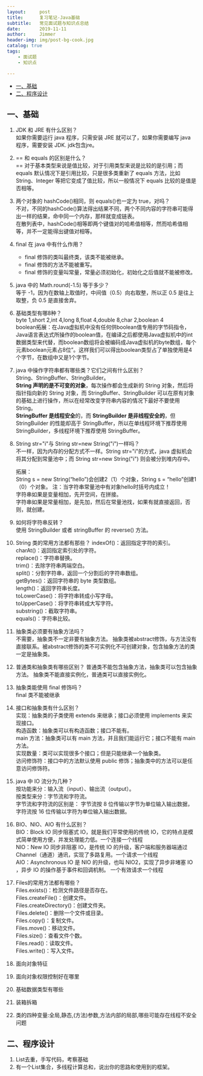 ```yaml
---
layout:     post
title:      复习笔记-Java基础
subtitle:   常见面试题与知识点总结
date:       2019-11-11
author:     Jimmer
header-img: img/post-bg-cook.jpg
catalog: true
tags:
    - 面试题
    - 知识点

---
```

<!-- TOC -->

- [一、基础](#%e4%b8%80%e5%9f%ba%e7%a1%80)
- [二、程序设计](#%e4%ba%8c%e7%a8%8b%e5%ba%8f%e8%ae%be%e8%ae%a1)

<!-- /TOC -->

## 一、基础

1. JDK 和 JRE 有什么区别？  
如果你需要运行 java 程序，只需安装 JRE 就可以了，如果你需要编写 java 程序，需要安装 JDK.  jdk包含jre。
2. == 和 equals 的区别是什么？  
== 对于基本类型来说是值比较，对于引用类型来说是比较的是引用；而 equals 默认情况下是引用比较，只是很多类重新了 equals 方法，比如 String、Integer 等把它变成了值比较，所以一般情况下 equals 比较的是值是否相等。
3. 两个对象的 hashCode()相同，则 equals()也一定为 true，对吗？  
不对，不同的hashCode()算法得出结果不同，两个不同内容的字符串可能得出一样的结果，命中同一个内存，那样就变成链表。  
在散列表中，hashCode()相等即两个键值对的哈希值相等，然而哈希值相等，并不一定能得出键值对相等。
4. final 在 java 中有什么作用？
    - final 修饰的类叫最终类，该类不能被继承。
    - final 修饰的方法不能被重写。
    - final 修饰的变量叫常量，常量必须初始化，初始化之后值就不能被修改。
5. java 中的 Math.round(-1.5) 等于多少？  
等于 -1，因为在数轴上取值时，中间值（0.5）向右取整，所以正 0.5 是往上取整，负 0.5 是直接舍弃。
6. 基础类型有哪8种？  
byte 1,short 2,int 4,long 8,float 4,double 8,char 2,boolean 4  
boolean拓展：在Java虚拟机中没有任何供boolean值专用的字节码指令，Java语言表达式所操作的boolean值，在编译之后都使用Java虚拟机中的int数据类型来代替，而boolean数组将会被编码成Java虚拟机的byte数组，每个元素boolean元素占8位”。这样我们可以得出boolean类型占了单独使用是4个字节，在数组中又是1个字节。
7. java 中操作字符串都有哪些类？它们之间有什么区别？  
String、StringBuffer、StringBuilder。  
**String 声明的是不可变的对象**，每次操作都会生成新的 String 对象，然后将指针指向新的 String 对象，而 StringBuffer、StringBuilder 可以在原有对象的基础上进行操作，所以在经常改变字符串内容的情况下最好不要使用 String。  
**StringBuffer 是线程安全**的，而 **StringBuilder 是非线程安全的**，但 StringBuilder 的性能却高于 StringBuffer，所以在单线程环境下推荐使用 StringBuilder，多线程环境下推荐使用 StringBuffer。
8. String str="i"与 String str=new String("i")一样吗？  
   不一样，因为内存的分配方式不一样。String str="i"的方式，java 虚拟机会将其分配到常量池中；而 String str=new String("i") 则会被分到堆内存中。
    
   拓展：  
   String s = new String(“hello”)会创建2（1）个对象，String s = “hello”创建1（0）个对象。 
   注：当字符串常量池中有对象hello时括号内成立！  
   字符串如果是变量相加，先开空间，在拼接。  
   字符串如果是常量相加，是先加，然后在常量池找，如果有就直接返回，否则，就创建。
9. 如何将字符串反转？  
使用 StringBuilder 或者 stringBuffer 的 reverse() 方法。
10. String 类的常用方法都有那些？
indexOf()：返回指定字符的索引。  
charAt()：返回指定索引处的字符。  
replace()：字符串替换。  
trim()：去除字符串两端空白。  
split()：分割字符串，返回一个分割后的字符串数组。  
getBytes()：返回字符串的 byte 类型数组。  
length()：返回字符串长度。  
toLowerCase()：将字符串转成小写字母。  
toUpperCase()：将字符串转成大写字符。  
substring()：截取字符串。  
equals()：字符串比较。  
11. 抽象类必须要有抽象方法吗？  
不需要，抽象类不一定非要有抽象方法。
抽象类被abstract修饰，与方法没有直接联系。被abstract修饰的类不可实例化不可创建对象，包含抽象方法的类一定是抽象类。
12.  普通类和抽象类有哪些区别？
普通类不能包含抽象方法，抽象类可以包含抽象方法。
抽象类不能直接实例化，普通类可以直接实例化。
13. 抽象类能使用 final 修饰吗？  
 final 类不能被继承
14. 接口和抽象类有什么区别？  
实现：抽象类的子类使用 extends 来继承；接口必须使用 implements 来实现接口。  
构造函数：抽象类可以有构造函数；接口不能有。  
main 方法：抽象类可以有 main 方法，并且我们能运行它；接口不能有 main 方法。  
实现数量：类可以实现很多个接口；但是只能继承一个抽象类。  
访问修饰符：接口中的方法默认使用 public 修饰；抽象类中的方法可以是任意访问修饰符。  
15.  java 中 IO 流分为几种？  
按功能来分：输入流（input）、输出流（output）。  
按类型来分：字节流和字符流。  
字节流和字符流的区别是：  字节流按 8 位传输以字节为单位输入输出数据，字符流按 16 位传输以字符为单位输入输出数据。
16. BIO、NIO、AIO 有什么区别？  
BIO：Block IO 同步阻塞式 IO，就是我们平常使用的传统 IO，它的特点是模式简单使用方便，并发处理能力低。一个连接一个线程  
NIO：New IO 同步非阻塞 IO，是传统 IO 的升级，客户端和服务器端通过 Channel（通道）通讯，实现了多路复用。一个请求一个线程  
AIO：Asynchronous IO 是 NIO 的升级，也叫 NIO2，实现了异步非堵塞 IO ，异步 IO 的操作基于事件和回调机制。 一个有效请求一个线程 
17. Files的常用方法都有哪些？  
Files.exists()：检测文件路径是否存在。  
Files.createFile()：创建文件。  
Files.createDirectory()：创建文件夹。  
Files.delete()：删除一个文件或目录。  
Files.copy()：复制文件。  
Files.move()：移动文件。  
Files.size()：查看文件个数。  
Files.read()：读取文件。  
Files.write()：写入文件。  
18. 面向对象特征 
19. 面向对象权限控制好在哪里
20. 基础数据类型有哪些
21. 装箱拆箱
22. 类的四种变量:全局,静态,(方法)参数,方法内部的局部,哪些可能存在线程不安全问题
  
## 二、程序设计

1. List去重，手写代码，考察基础
2. 有一个List集合，多线程计算总和，说出你的思路和使用到的框架。
  
  
